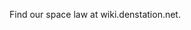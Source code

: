 <!--
SPDX-FileCopyrightText: 2024 Fansana <116083121+Fansana@users.noreply.github.com>
SPDX-FileCopyrightText: 2024 Fansana <fansana95@googlemail.com>
SPDX-FileCopyrightText: 2024 neuPanda <chriseparton@gmail.com>
SPDX-FileCopyrightText: 2024 sleepyyapril <flyingkarii@gmail.com>
SPDX-FileCopyrightText: 2025 sleepyyapril <123355664+sleepyyapril@users.noreply.github.com>

SPDX-License-Identifier: AGPL-3.0-or-later AND MIT
-->

Find our space law at wiki.denstation.net.